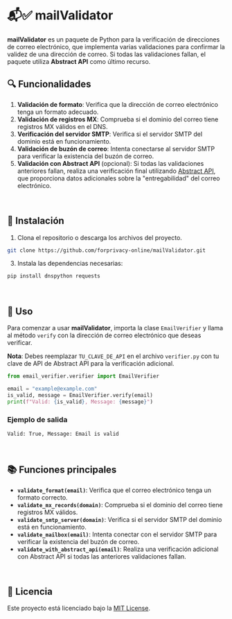 # 📬✅ mailValidator

**mailValidator** es un paquete de Python para la verificación de direcciones de correo electrónico, que implementa varias validaciones para confirmar la validez de una dirección de correo. Si todas las validaciones fallan, el paquete utiliza **Abstract API** como último recurso.

## 🔍 Funcionalidades

1. **Validación de formato**: Verifica que la dirección de correo electrónico tenga un formato adecuado.
2. **Validación de registros MX**: Comprueba si el dominio del correo tiene registros MX válidos en el DNS.
3. **Verificación del servidor SMTP**: Verifica si el servidor SMTP del dominio está en funcionamiento.
4. **Validación de buzón de correo**: Intenta conectarse al servidor SMTP para verificar la existencia del buzón de correo.
5. **Validación con Abstract API** (opcional): Si todas las validaciones anteriores fallan, realiza una verificación final utilizando [Abstract API](https://www.abstractapi.com), que proporciona datos adicionales sobre la "entregabilidad" del correo electrónico.

<br>

## 🚀 Instalación

1. Clona el repositorio o descarga los archivos del proyecto.

```bash
git clone https://github.com/forprivacy-online/mailValidator.git
```

3. Instala las dependencias necesarias:

```bash
pip install dnspython requests
```

<br>

## 📄 Uso

Para comenzar a usar **mailValidator**, importa la clase `EmailVerifier` y llama al método `verify` con la dirección de correo electrónico que deseas verificar. 

**Nota**: Debes reemplazar `TU_CLAVE_DE_API` en el archivo `verifier.py` con tu clave de API de Abstract API para la verificación adicional.

```python
from email_verifier.verifier import EmailVerifier

email = "example@example.com"
is_valid, message = EmailVerifier.verify(email)
print(f"Valid: {is_valid}, Message: {message}")
```

### Ejemplo de salida

```bash
Valid: True, Message: Email is valid
```

<br>

## 📚 Funciones principales

- **`validate_format(email)`**: Verifica que el correo electrónico tenga un formato correcto.
- **`validate_mx_records(domain)`**: Comprueba si el dominio del correo tiene registros MX válidos.
- **`validate_smtp_server(domain)`**: Verifica si el servidor SMTP del dominio está en funcionamiento.
- **`validate_mailbox(email)`**: Intenta conectar con el servidor SMTP para verificar la existencia del buzón de correo.
- **`validate_with_abstract_api(email)`**: Realiza una verificación adicional con Abstract API si todas las anteriores validaciones fallan.

<br>

## 📝 Licencia

Este proyecto está licenciado bajo la [MIT License](https://opensource.org/licenses/MIT).
